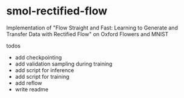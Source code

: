 # smol-rectified-flow

Implementation of "Flow Straight and Fast: Learning to Generate and Transfer Data with Rectified Flow" on Oxford Flowers and MNIST

todos

- add checkpointing
- add validation sampling during training
- add script for inference
- add script for training
- add reflow
- write readme
